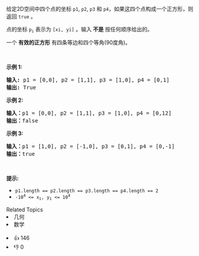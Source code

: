 <p>给定2D空间中四个点的坐标&nbsp;<code>p1</code>,&nbsp;<code>p2</code>,&nbsp;<code>p3</code>&nbsp;和&nbsp;<code>p4</code>，如果这四个点构成一个正方形，则返回 <code>true</code> 。</p>

<p>点的坐标&nbsp;<code>p<sub>i</sub></code> 表示为 <code>[xi, yi]</code> 。输入 <strong>不是</strong> 按任何顺序给出的。</p>

<p>一个 <strong>有效的正方形</strong> 有四条等边和四个等角(90度角)。</p>

<p>&nbsp;</p>

<p><strong>示例 1:</strong></p>

<pre>
<strong>输入:</strong> p1 = [0,0], p2 = [1,1], p3 = [1,0], p4 = [0,1]
<strong>输出:</strong> True
</pre>

<p><strong>示例 2:</strong></p>

<pre>
<strong>输入：</strong>p1 = [0,0], p2 = [1,1], p3 = [1,0], p4 = [0,12]
<b>输出：</b>false
</pre>

<p><strong>示例 3:</strong></p>

<pre>
<b>输入：</b>p1 = [1,0], p2 = [-1,0], p3 = [0,1], p4 = [0,-1]
<b>输出：</b>true
</pre>

<p>&nbsp;</p>

<p><strong>提示:</strong></p>

<ul> 
 <li><code>p1.length == p2.length == p3.length == p4.length == 2</code></li> 
 <li><code>-10<sup>4</sup>&nbsp;&lt;= x<sub>i</sub>, y<sub>i</sub>&nbsp;&lt;= 10<sup>4</sup></code></li> 
</ul>

<div><div>Related Topics</div><div><li>几何</li><li>数学</li></div></div><br><div><li>👍 146</li><li>👎 0</li></div>